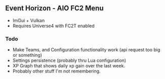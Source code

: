 ## Event Horizon - AIO FC2 Menu
* ImGui + Vulkan
* Requires Universe4 with FC2T enabled

### Todo
* Make Teams, and Configuration functionality work (api request too big or something)
* Settings persistence (probably thru Lua configuration)
* XP Graph that shows daily xp gain over the last week.
* Probably other stuff I'm not remembering.

